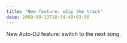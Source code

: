 ```yaml
---
title: "New feature: skip the track"
date: 2009-09-13T10:54:49+03:00
---
```


New Auto-DJ feature: switch to the next song.